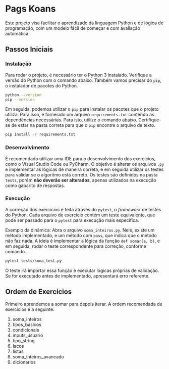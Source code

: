 # Pags Koans

Este projeto visa facilitar o aprendizado da linguagem Python e de lógica de programação, com um modelo fácil de começar e com avaliação automática.

## Passos Iniciais
### Instalação
Para rodar o projeto, é necessário ter o Python 3 instalado. Verifique a versão do Python com o comando abaixo. Também vamos precisar do `pip`, o instalador de pacotes do Python.
```sh
python --version
pip --version
```
Em seguida, podemos utilizar o `pip` para instalar os pacotes que o projeto utiliza. Para isso, é fornecido um arquivo `requirements.txt` contendo as dependências necessárias. Para isto, utilize o comando abaixo. Certifique-se de estar na pasta correta para que o `pip` encontre o arquivo de texto.

```sh
pip install -r requirements.txt
```

### Desenvolvimento
É recomendado utilizar uma IDE para o desenvolvimento dos exercícios, como o Visual Studio Code ou PyCharm. O objetivo é alterar os arquivos `.py` e implementar as lógicas de maneira correta, e em seguida utilizar os testes para validar se o algoritmo está correto. Os testes são definidos na pasta `tests`, porém **não deverão ser alterados**, apenas utilizados na execução como gabarito de respostas.

### Execução
A correção dos exercícios é feita através do `pytest`, o *framework* de testes do Python. Cada arquivo de exercício contém um teste equivalente, que pode ser passado para o `pytest` para execução mais específica.

Exemplo da dinâmica:
Abra o arquivo `soma_inteiros.py`. Nele, existe um método implementado, e um método com `pass`, que indica que o método não faz nada. A ideia é implementar a lógica da função `def somar(a, b)`, e em seguida, rodar o teste correspondente para correção, conforme comando.
```sh
pytest tests/soma_test.py
```
O teste irá importar essa função e executar lógicas próprias de validação. Se for executado antes de implementado, apresentará erro referente.

## Ordem de Exercícios
Primeiro aprendemos a somar para depois iterar. A ordem recomendada de exercícios é a seguinte:
1. soma_inteiros
2. tipos_basicos
3. condicionais
4. inputs_usuario
5. tipo_string
6. lacos
7. listas
8. soma_inteiros_avancado
9. dicionarios
